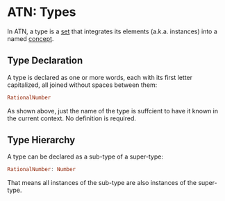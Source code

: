 # ATN: Types

In ATN, a type is a [set](https://en.wikipedia.org/wiki/Set) that integrates its elements (a.k.a. instances) into a named [concept](https://en.wikipedia.org/wiki/Concept).

## Type Declaration

A type is declared as one or more words, each with its first letter capitalized, all joined without spaces between them:


```haskell
RationalNumber
```

As shown above, just the name of the type is suffcient to have it known in the current context. No definition is required.

## Type Hierarchy

A type can be declared as a sub-type of a super-type:

```haskell
RationalNumber: Number
```

That means all instances of the sub-type are also instances of the super-type.
